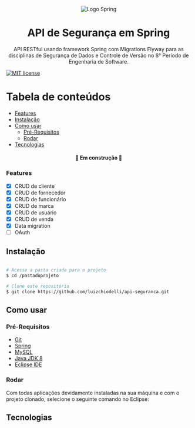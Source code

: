 <p align="center">
  <img src="https://bgasparotto.com/wp-content/uploads/2017/12/spring-logo.png" alt="Logo Spring"/> 
</p>

<h1 align="center"> API de Segurança em Spring</h1>
<p align="center">
  API RESTful usando framework Spring com Migrations Flyway para as disciplinas de Segurança de Dados e Controle de Versão no 8° Período de Engenharia de Software.
</p>

[![MIT license](https://img.shields.io/badge/License-MIT-blue.svg)](https://lbesson.mit-license.org/)

Tabela de conteúdos
=================
<!--ts-->
   * [Features](#features)
   * [Instalação](#instalação)
   * [Como usar](#como-usar)
      * [Pré-Requisitos](#pré-requisitos)
      * [Rodar](#rodar)
   * [Tecnologias](#tecnologias)
<!--te-->

<h4 align="center"> 
	🚧 Em construção 🚧
</h4>

### Features

- [x] CRUD de cliente
- [x] CRUD de fornecedor
- [X] CRUD de funcionário
- [x] CRUD de marca
- [x] CRUD de usuário
- [X] CRUD de venda
- [X] Data migration
- [ ] OAuth

## Instalação

```bash

# Acesse a pasta criada para o projeto 
$ cd /pastadoprojeto

# Clone este repositório
$ git clone https://github.com/luizchiodelli/api-seguranca.git

```

## Como usar
### Pré-Requisitos

- [Git](https://git-scm.com)
- [Spring](https://spring.io)
- [MySQL](https://www.mysql.com)
- [Java JDK 8](https://www.oracle.com/br/java/technologies/javase/javase-jdk8-downloads.html)
- [Eclipse IDE](https://www.eclipse.org/downloads/)

### Rodar

Com todas aplicações devidamente instaladas na sua máquina e com o projeto clonado, selecione o seguinte comando no Eclipse:


## Tecnologias

